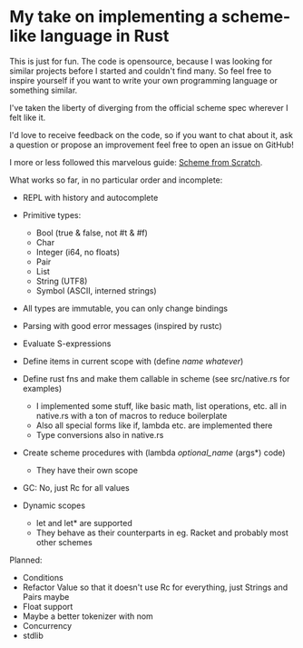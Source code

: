 My take on implementing a scheme-like language in Rust
======================

This is just for fun. The code is opensource, because I was looking for similar projects
before I started and couldn't find many. So feel free to inspire yourself if you want to write
your own programming language or something similar.

I've taken the liberty of diverging from the official scheme spec wherever I felt like it.

I'd love to receive feedback on the code, so if you want to chat about it, ask a question
or propose an improvement feel free to open an issue on GitHub!

I more or less followed this marvelous guide: [Scheme from Scratch](http://peter.michaux.ca/articles/scheme-from-scratch-introduction).

What works so far, in no particular order and incomplete:

- REPL with history and autocomplete

- Primitive types:
  - Bool (true & false, not #t & #f)
  - Char
  - Integer (i64, no floats)
  - Pair
  - List
  - String (UTF8)
  - Symbol (ASCII, interned strings)

- All types are immutable, you can only change bindings

- Parsing with good error messages (inspired by rustc)

- Evaluate S-expressions

- Define items in current scope with (define *name* *whatever*)

- Define rust fns and make them callable in scheme (see src/native.rs for examples)
  - I implemented some stuff, like basic math, list operations, etc. all in native.rs with a ton of macros to reduce boilerplate
  - Also all special forms like if, lambda etc. are implemented there
  - Type conversions also in native.rs

- Create scheme procedures with (lambda *optional_name* (args*) code)
  - They have their own scope

- GC: No, just Rc for all values

- Dynamic scopes
  - let and let* are supported
  - They behave as their counterparts in eg. Racket and probably most other schemes

Planned:

- Conditions
- Refactor Value so that it doesn't use Rc for everything, just Strings and Pairs maybe
- Float support
- Maybe a better tokenizer with nom
- Concurrency
- stdlib
